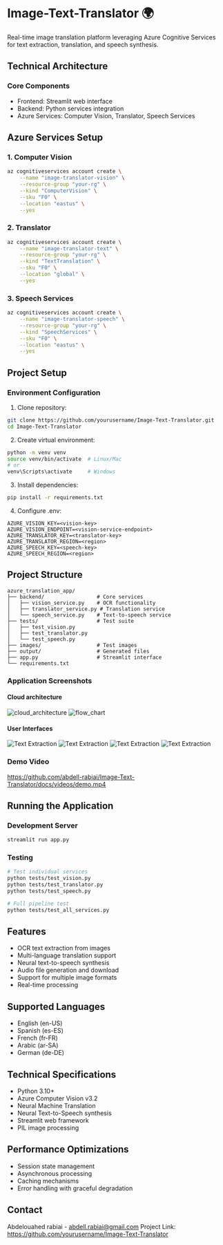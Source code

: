 # Image-Text-Translator 🌍

Real-time image translation platform leveraging Azure Cognitive Services for text extraction, translation, and speech synthesis.

## Technical Architecture

### Core Components
- Frontend: Streamlit web interface
- Backend: Python services integration
- Azure Services: Computer Vision, Translator, Speech Services

## Azure Services Setup

### 1. Computer Vision
```bash
az cognitiveservices account create \
    --name "image-translator-vision" \
    --resource-group "your-rg" \
    --kind "ComputerVision" \
    --sku "F0" \
    --location "eastus" \
    --yes
```

### 2. Translator
```bash
az cognitiveservices account create \
    --name "image-translator-text" \
    --resource-group "your-rg" \
    --kind "TextTranslation" \
    --sku "F0" \
    --location "global" \
    --yes
```

### 3. Speech Services
```bash
az cognitiveservices account create \
    --name "image-translator-speech" \
    --resource-group "your-rg" \
    --kind "SpeechServices" \
    --sku "F0" \
    --location "eastus" \
    --yes
```

## Project Setup

### Environment Configuration
1. Clone repository:
```bash
git clone https://github.com/yourusername/Image-Text-Translator.git
cd Image-Text-Translator
```

2. Create virtual environment:
```bash
python -m venv venv
source venv/bin/activate  # Linux/Mac
# or
venv\Scripts\activate     # Windows
```

3. Install dependencies:
```bash
pip install -r requirements.txt
```

4. Configure .env:
```env
AZURE_VISION_KEY=<vision-key>
AZURE_VISION_ENDPOINT=<vision-service-endpoint>
AZURE_TRANSLATOR_KEY=<translator-key>
AZURE_TRANSLATOR_REGION=<region>
AZURE_SPEECH_KEY=<speech-key>
AZURE_SPEECH_REGION=<region>
```

## Project Structure
```
azure_translation_app/
├── backend/                 # Core services
│   ├── vision_service.py    # OCR functionality
│   ├── translator_service.py # Translation service
│   └── speech_service.py    # Text-to-speech service
├── tests/                   # Test suite
│   ├── test_vision.py
│   ├── test_translator.py
│   └── test_speech.py
├── images/                  # Test images
├── output/                  # Generated files
├── app.py                   # Streamlit interface
└── requirements.txt
```

### Application Screenshots
####  Cloud architecture
![cloud_architecture](docs/images/cloud_architecture_diagram.png)
![flow_chart](docs/images/flow_chart_diagram.png)

#### User Interfaces
![Text Extraction](docs/images/ui3.png)
![Text Extraction](docs/images/ui4.png)
![Text Extraction](docs/images/ui5.png)
![Text Extraction](docs/images/ui6.png)

### Demo Video
https://github.com/abdell-rabiai/Image-Text-Translator/docs/videos/demo.mp4

## Running the Application

### Development Server
```bash
streamlit run app.py
```

### Testing
```bash
# Test individual services
python tests/test_vision.py
python tests/test_translator.py
python tests/test_speech.py

# Full pipeline test
python tests/test_all_services.py
```

## Features
- OCR text extraction from images
- Multi-language translation support
- Neural text-to-speech synthesis
- Audio file generation and download
- Support for multiple image formats
- Real-time processing

## Supported Languages
- English (en-US)
- Spanish (es-ES)
- French (fr-FR)
- Arabic (ar-SA)
- German (de-DE)

## Technical Specifications
- Python 3.10+
- Azure Computer Vision v3.2
- Neural Machine Translation
- Neural Text-to-Speech synthesis
- Streamlit web framework
- PIL image processing

## Performance Optimizations
- Session state management
- Asynchronous processing
- Caching mechanisms
- Error handling with graceful degradation



## Contact
Abdelouahed rabiai - abdell.rabiai@gmail.com
Project Link: https://github.com/yourusername/Image-Text-Translator